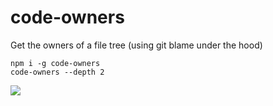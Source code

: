 # code-owners

Get the owners of a file tree (using git blame under the hood)

```
npm i -g code-owners
code-owners --depth 2
```

![](https://user-images.githubusercontent.com/31321188/91960060-b6779400-ed09-11ea-849f-fcf2300ab529.png)
